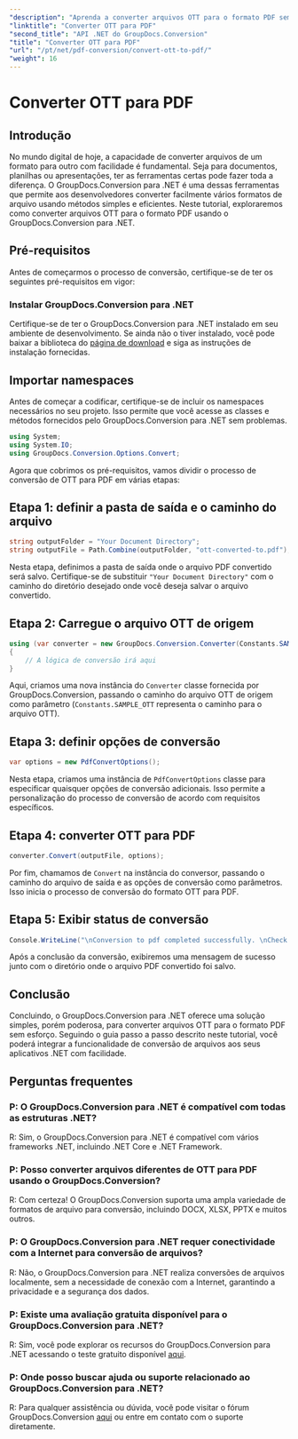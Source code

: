 ```yaml
---
"description": "Aprenda a converter arquivos OTT para o formato PDF sem esforço usando o GroupDocs.Conversion para .NET. Integre a conversão de arquivos aos seus aplicativos .NET com facilidade."
"linktitle": "Converter OTT para PDF"
"second_title": "API .NET do GroupDocs.Conversion"
"title": "Converter OTT para PDF"
"url": "/pt/net/pdf-conversion/convert-ott-to-pdf/"
"weight": 16
---
```


# Converter OTT para PDF

## Introdução

No mundo digital de hoje, a capacidade de converter arquivos de um formato para outro com facilidade é fundamental. Seja para documentos, planilhas ou apresentações, ter as ferramentas certas pode fazer toda a diferença. O GroupDocs.Conversion para .NET é uma dessas ferramentas que permite aos desenvolvedores converter facilmente vários formatos de arquivo usando métodos simples e eficientes. Neste tutorial, exploraremos como converter arquivos OTT para o formato PDF usando o GroupDocs.Conversion para .NET.

## Pré-requisitos

Antes de começarmos o processo de conversão, certifique-se de ter os seguintes pré-requisitos em vigor:

### Instalar GroupDocs.Conversion para .NET

Certifique-se de ter o GroupDocs.Conversion para .NET instalado em seu ambiente de desenvolvimento. Se ainda não o tiver instalado, você pode baixar a biblioteca do [página de download](https://releases.groupdocs.com/conversion/net/) e siga as instruções de instalação fornecidas.

## Importar namespaces

Antes de começar a codificar, certifique-se de incluir os namespaces necessários no seu projeto. Isso permite que você acesse as classes e métodos fornecidos pelo GroupDocs.Conversion para .NET sem problemas.

```csharp
using System;
using System.IO;
using GroupDocs.Conversion.Options.Convert;
```


Agora que cobrimos os pré-requisitos, vamos dividir o processo de conversão de OTT para PDF em várias etapas:

## Etapa 1: definir a pasta de saída e o caminho do arquivo

```csharp
string outputFolder = "Your Document Directory";
string outputFile = Path.Combine(outputFolder, "ott-converted-to.pdf");
```

Nesta etapa, definimos a pasta de saída onde o arquivo PDF convertido será salvo. Certifique-se de substituir `"Your Document Directory"` com o caminho do diretório desejado onde você deseja salvar o arquivo convertido.

## Etapa 2: Carregue o arquivo OTT de origem

```csharp
using (var converter = new GroupDocs.Conversion.Converter(Constants.SAMPLE_OTT))
{
    // A lógica de conversão irá aqui
}
```

Aqui, criamos uma nova instância do `Converter` classe fornecida por GroupDocs.Conversion, passando o caminho do arquivo OTT de origem como parâmetro (`Constants.SAMPLE_OTT` representa o caminho para o arquivo OTT).

## Etapa 3: definir opções de conversão

```csharp
var options = new PdfConvertOptions();
```

Nesta etapa, criamos uma instância de `PdfConvertOptions` classe para especificar quaisquer opções de conversão adicionais. Isso permite a personalização do processo de conversão de acordo com requisitos específicos.

## Etapa 4: converter OTT para PDF

```csharp
converter.Convert(outputFile, options);
```

Por fim, chamamos de `Convert` na instância do conversor, passando o caminho do arquivo de saída e as opções de conversão como parâmetros. Isso inicia o processo de conversão do formato OTT para PDF.

## Etapa 5: Exibir status de conversão

```csharp
Console.WriteLine("\nConversion to pdf completed successfully. \nCheck output in {0}", outputFolder);
```

Após a conclusão da conversão, exibiremos uma mensagem de sucesso junto com o diretório onde o arquivo PDF convertido foi salvo.

## Conclusão

Concluindo, o GroupDocs.Conversion para .NET oferece uma solução simples, porém poderosa, para converter arquivos OTT para o formato PDF sem esforço. Seguindo o guia passo a passo descrito neste tutorial, você poderá integrar a funcionalidade de conversão de arquivos aos seus aplicativos .NET com facilidade.

## Perguntas frequentes

### P: O GroupDocs.Conversion para .NET é compatível com todas as estruturas .NET?

R: Sim, o GroupDocs.Conversion para .NET é compatível com vários frameworks .NET, incluindo .NET Core e .NET Framework.

### P: Posso converter arquivos diferentes de OTT para PDF usando o GroupDocs.Conversion?

R: Com certeza! O GroupDocs.Conversion suporta uma ampla variedade de formatos de arquivo para conversão, incluindo DOCX, XLSX, PPTX e muitos outros.

### P: O GroupDocs.Conversion para .NET requer conectividade com a Internet para conversão de arquivos?

R: Não, o GroupDocs.Conversion para .NET realiza conversões de arquivos localmente, sem a necessidade de conexão com a Internet, garantindo a privacidade e a segurança dos dados.

### P: Existe uma avaliação gratuita disponível para o GroupDocs.Conversion para .NET?

R: Sim, você pode explorar os recursos do GroupDocs.Conversion para .NET acessando o teste gratuito disponível [aqui](https://releases.groupdocs.com/).

### P: Onde posso buscar ajuda ou suporte relacionado ao GroupDocs.Conversion para .NET?

R: Para qualquer assistência ou dúvida, você pode visitar o fórum GroupDocs.Conversion [aqui](https://forum.groupdocs.com/c/conversion/11) ou entre em contato com o suporte diretamente.
